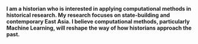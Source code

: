 **I am a historian who is interested in applying computational methods in historical research. My research focuses on state-building and contemporary East Asia. I believe computational methods, particularly Machine Learning, will reshape the way of how historians approach the past.**
